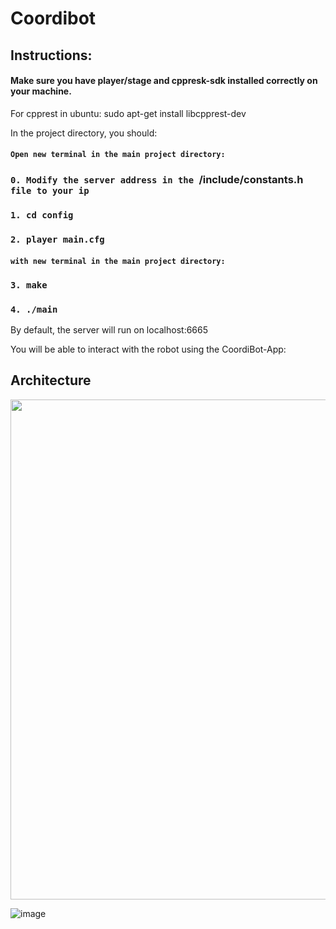 # Coordibot

## Instructions:


#### Make sure you have player/stage and cppresk-sdk installed correctly on your machine.

For cpprest in ubuntu: sudo apt-get install libcpprest-dev

In the project directory, you should:

#### `Open new terminal in the main project directory:`

### `0. Modify the server address in the `/include/constants.h` file to your ip`

### `1. cd config`

### `2. player main.cfg`

#### `with new terminal in the main project directory:`

### `3. make`

### `4. ./main`

By default, the server will run on localhost:6665

You will be able to interact with the robot using the CoordiBot-App: 

## Architecture
<img src="https://github.com/Avi711/CoordiBot/assets/92336875/f96a18b2-eb1b-4402-a249-32ac5e773469" width="800">



![image](https://github.com/Avi711/CoordiBot/assets/92336875/b07d04a6-2c67-4c56-aead-0056618f80d8)
